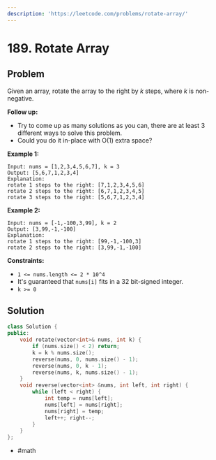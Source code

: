```yaml
---
description: 'https://leetcode.com/problems/rotate-array/'
---
```


# 189. Rotate Array

## Problem

Given an array, rotate the array to the right by _k_ steps, where _k_ is non-negative.

**Follow up:**

* Try to come up as many solutions as you can, there are at least 3 different ways to solve this problem.
* Could you do it in-place with O\(1\) extra space?

**Example 1:**

```text
Input: nums = [1,2,3,4,5,6,7], k = 3
Output: [5,6,7,1,2,3,4]
Explanation:
rotate 1 steps to the right: [7,1,2,3,4,5,6]
rotate 2 steps to the right: [6,7,1,2,3,4,5]
rotate 3 steps to the right: [5,6,7,1,2,3,4]
```

**Example 2:**

```text
Input: nums = [-1,-100,3,99], k = 2
Output: [3,99,-1,-100]
Explanation: 
rotate 1 steps to the right: [99,-1,-100,3]
rotate 2 steps to the right: [3,99,-1,-100]
```

**Constraints:**

* `1 <= nums.length <= 2 * 10^4`
* It's guaranteed that `nums[i]` fits in a 32 bit-signed integer.
* `k >= 0`

## Solution

```cpp
class Solution {
public:
    void rotate(vector<int>& nums, int k) {
        if (nums.size() < 2) return;
        k = k % nums.size();
        reverse(nums, 0, nums.size() - 1);
        reverse(nums, 0, k - 1);
        reverse(nums, k, nums.size() - 1);
    }
    void reverse(vector<int> &nums, int left, int right) {
        while (left < right) {
            int temp = nums[left];
            nums[left] = nums[right];
            nums[right] = temp;
            left++; right--;
        }
    }  
};
```

* \#math


